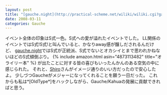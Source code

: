 ```yaml
---
layout: post
title: "[gauche.night](http://practical-scheme.net/wiliki/wiliki.cgi?gauche.night)の感想"
date: 2008-03-11
categories: Gauche
---
```

イベント全体の印象はS式一色。S式への愛が溢れたイベントでした。
LL関係のイベントではS式!S式!と叫んでいると、かなりaway感が醸しだされるんだけど、
[gauche.night](http://practical-scheme.net/wiliki/wiliki.cgi?gauche.night)ではS式が正統派、S式でないとオカシイとまで思われかねないほどのS式傾倒ぶり。
{% include amazon.html asin="4873113482" title="オライリー本" %}
が出たことに対する皆の喜びもいったんかんのある空気の中に感じられた。
それと、[Shiro](http://practical-scheme.net/wiliki/wiliki.cgi?Shiro)さんがイメージ通りのいい方だったので安心したよ。
少しづつGaucheがメジャーになってくれることを願う一日だった。
これからも私は*[OldType*]をハックしながら、Gauche/Kahuaの発展に貢献できればと思う。
